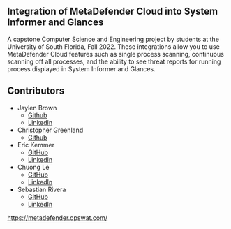 ## Integration of MetaDefender Cloud into System Informer and Glances 
A capstone Computer Science and Engineering project by students at the University of South Florida, Fall 2022.
These integrations allow you to use MetaDefender Cloud features such as single process scanning, continuous scanning off all processes, and the ability to see threat reports for running process displayed in System Informer and Glances.

## Contributors
- Jaylen Brown
    - [Github](https://github.com/JMarshalB)
    - [LinkedIn](https://www.linkedin.com/in/jaylen-brown-6a70511a3/) 
- Christopher Greenland
    - [Github](https://github.com/cgreenland)
- Eric Kemmer
    - [GitHub](https://github.com/Airick73)
    - [LinkedIn](https://www.linkedin.com/in/erickemmer/)
- Chuong Le
    - [GitHub](https://github.com/chuongle1994)
    - [LinkedIn](https://www.linkedin.com/in/chuong-le-aab0a217b/)
- Sebastian Rivera
    - [GitHub](https://github.com/01sebar)
    - [LinkedIn](https://www.linkedin.com/in/sebastianriv/)

https://metadefender.opswat.com/
